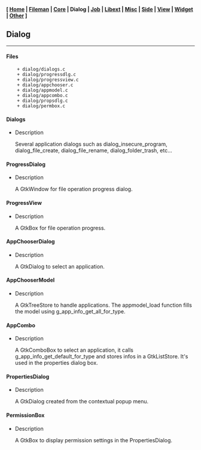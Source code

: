 <link href="../style.css" rel="stylesheet"></link>

**[ [Home](../index.html) | [Fileman](00-fileman.html) | [Core](01-core.html) | Dialog | [Job](03-job.html) | [Libext](04-libext.html) | [Misc](05-misc.html) | [Side](06-side.html) | [View](07-view.html) | [Widget](08-widget.html) | [Other](99-other.html) ]**

## Dialog

---

#### Files

```
    + dialog/dialogs.c
    + dialog/progressdlg.c
    + dialog/progressview.c
    + dialog/appchooser.c
    + dialog/appmodel.c
    + dialog/appcombo.c
    + dialog/propsdlg.c
    + dialog/permbox.c
```


#### Dialogs

* Description

    Several application dialogs such as dialog_insecure_program,
    dialog_file_create, dialog_file_rename, dialog_folder_trash, etc...


#### ProgressDialog

* Description

    A GtkWindow for file operation progress dialog.


#### ProgressView

* Description

    A GtkBox for file operation progress.


#### AppChooserDialog

* Description

    A GtkDialog to select an application.


#### AppChooserModel

* Description

    A GtkTreeStore to handle applications. The appmodel_load function
    fills the model using g_app_info_get_all_for_type.


#### AppCombo

* Description

    A GtkComboBox to select an application, it calls
    g_app_info_get_default_for_type and stores infos in a GtkListStore.
    It's used in the properties dialog box.


#### PropertiesDialog

* Description

    A GtkDialog created from the contextual popup menu.


#### PermissionBox

* Description

    A GtkBox to display permission settings in the PropertiesDialog.

<br>
<br>
<br>


